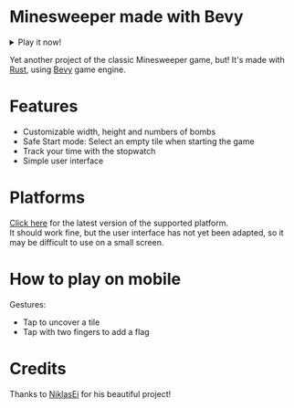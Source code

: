 # Minesweeper made with Bevy
<details>
<summary>Play it now!</summary>
<iframe loading=lazy src=https://perrelli9338.github.io/bevy_minesweeper_rs title=Game width="100%" height="500" style="border:none;" allowfullscreen></iframe>
</details>

Yet another project of the classic Minesweeper game, but! It's made with [Rust](https://www.rust-lang.org/it), using [Bevy](https://bevyengine.org/) game engine.
# Features
- Customizable width, height and numbers of bombs
- Safe Start mode: Select an empty tile when starting the game
- Track your time with the stopwatch
- Simple user interface
# Platforms
[Click here](https://github.com/Perrelli9338/bevy_minesweeper_rs/releases/latest) for the latest version of the supported platform. \
It should work fine, but the user interface has not yet been adapted, so it may be difficult to use on a small screen.
# How to play on mobile
Gestures:
- Tap to uncover a tile
- Tap with two fingers to add a flag
# Credits
Thanks to [NiklasEi](https://github.com/NiklasEi/bevy_game_template) for his beautiful project!

